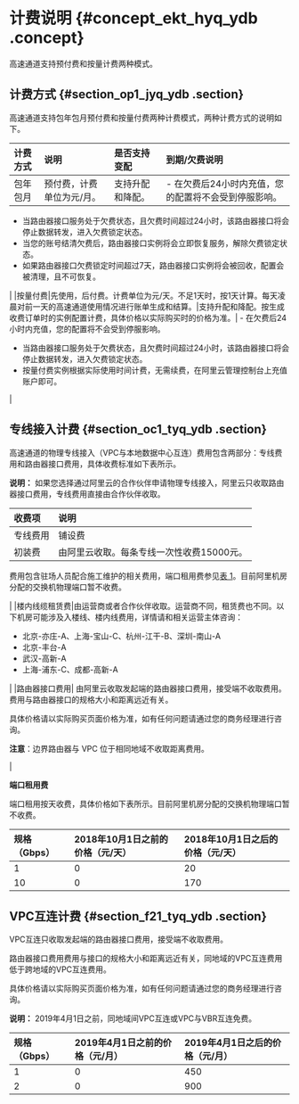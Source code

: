 # 计费说明 {#concept_ekt_hyq_ydb .concept}

高速通道支持预付费和按量计费两种模式。

## 计费方式 {#section_op1_jyq_ydb .section}

高速通道支持包年包月预付费和按量付费两种计费模式，两种计费方式的说明如下。

|计费方式|说明|是否支持变配|到期/欠费说明|
|:---|:-|:-----|:------|
|包年包月|预付费，计费单位为元/月。|支持升配和降配。| -   在欠费后24小时内充值，您的配置将不会受到停服影响。
-   当路由器接口服务处于欠费状态，且欠费时间超过24小时，该路由器接口将会停止数据转发，进入欠费锁定状态。
-   当您的账号结清欠费后，路由器接口实例将会立即恢复服务，解除欠费锁定状态。
-   如果路由器接口欠费锁定时间超过7天，路由器接口实例将会被回收，配置会被清理，且不可恢复。

 |
|按量付费|先使用，后付费。计费单位为元/天。不足1天时，按1天计算。每天凌晨对前一天的高速通道使用情况进行账单生成和结算。|支持升配和降配。按生成收费订单时的实例配置计费，具体价格以实际购买时的价格为准。| -   在欠费后24小时内充值，您的配置将不会受到停服影响。
-   当路由器接口服务处于欠费状态，且欠费时间超过24小时，该路由器接口将会停止数据转发，进入欠费锁定状态。
-   按量付费实例根据实际使用时间计费，无需续费，在阿里云管理控制台上充值账户即可。

 |

## 专线接入计费 {#section_oc1_tyq_ydb .section}

高速通道的物理专线接入（VPC与本地数据中心互连）费用包含两部分：专线费用和路由器接口费用，具体收费标准如下表所示。

**说明：** 如果您选择通过阿里云的合作伙伴申请物理专线接入，阿里云只收取路由器接口费用，专线费用直接由合作伙伴收取。

|收费项|说明|
|:--|:-|
|专线费用|铺设费|由运营商或者合作伙伴收取。租用费根据带宽大小与距离远近收取。|
|初装费| 由阿里云收取。每条专线一次性收费15000元。

 费用包含驻场人员配合施工维护的相关费用，端口租用费参见[表 1](#table_u3x_4zq_ydb)。目前阿里机房分配的交换机物理端口暂不收费。

 |
|楼内线缆租赁费|由运营商或者合作伙伴收取。运营商不同，租赁费也不同。以下机房可能涉及入楼线、楼内线费用，详情请和相关运营主体咨询：

-   北京-亦庄-A、上海-宝山-C、杭州-江干-B、深圳-南山-A
-   北京-丰台-A
-   武汉-高新-A
-   上海-浦东-C、成都-高新-A

|
|路由器接口费用| 由阿里云收取发起端的路由器接口费用，接受端不收取费用。费用与路由器接口的规格大小和距离远近有关。

 具体价格请以实际购买页面价格为准，如有任何问题请通过您的商务经理进行咨询。

 **注意**：边界路由器与 VPC 位于相同地域不收取距离费用。

 |

**端口租用费**

端口租用按天收费，具体价格如下表所示。目前阿里机房分配的交换机物理端口暂不收费。

|规格（Gbps）|2018年10月1日之前的价格（元/天）|2018年10月1日之后的价格（元/天）|
|:-------|:-------------------|:-------------------|
|1|0|20|
|10|0|170|

## VPC互连计费 {#section_f21_tyq_ydb .section}

VPC互连只收取发起端的路由器接口费用，接受端不收取费用。

路由器接口费用费用与接口的规格大小和距离远近有关，同地域的VPC互连费用低于跨地域的VPC互连费用。

具体价格请以实际购买页面价格为准，如有任何问题请通过您的商务经理进行咨询。

**说明：** 2019年4月1日之前，同地域间VPC互连或VPC与VBR互连免费。

|规格（Gbps）|2019年4月1日之前的价格（元/月）|2019年4月1日之后的价格（元/月）|
|:-------|:------------------|:------------------|
|1|0|450|
|2|0|900|

